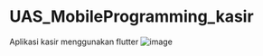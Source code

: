 # UAS_MobileProgramming_kasir
 Aplikasi kasir menggunakan flutter
![image](https://github.com/user-attachments/assets/917750e1-af10-4df3-9caf-a674b9d0151d)
